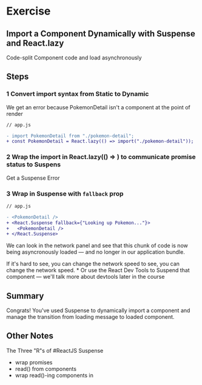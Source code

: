# Exercise

## Import a Component Dynamically with Suspense and React.lazy

Code-split Component code and load asynchronously

## Steps

### 1 Convert import syntax from Static to Dynamic

We get an error because PokemonDetail isn't a component at the point of render

```diff
// app.js

- import PokemonDetail from "./pokemon-detail";
+ const PokemonDetail = React.lazy(() => import("./pokemon-detail"));
```

### 2 Wrap the import in React.lazy(() => ) to communicate promise status to Suspens

Get a Suspense Error

### 3 Wrap in Suspense with `fallback` prop

```diff
// app.js

- <PokemonDetail />
+ <React.Suspense fallback={"Looking up Pokemon..."}>
+   <PokemonDetail />
+ </React.Suspense>
```

We can look in the network panel and see that this chunk of code is now being asyncronously loaded — and no longer in our application bundle.

If it's hard to see, you can change the network speed to see, you can change the network speed. \* Or use the React Dev Tools to Suspend that component — we'll talk more about devtools later in the course

## Summary

Congrats! You've used Suspense to dynamically import a component and manage the transition from loading message to loaded component.

## Other Notes

The Three "R"s of #ReactJS Suspense

- wrap promises
- read() from components
- wrap read()-ing components in <Suspense />
